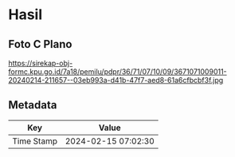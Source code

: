 # Hasil

## Foto C Plano

https://sirekap-obj-formc.kpu.go.id/7a18/pemilu/pdpr/36/71/07/10/09/3671071009011-20240214-211657--03eb993a-d41b-47f7-aed8-61a6cfbcbf3f.jpg


## Metadata

| Key        | Value               |
| ---------- | ------------------- |
| Time Stamp | 2024-02-15 07:02:30 |



